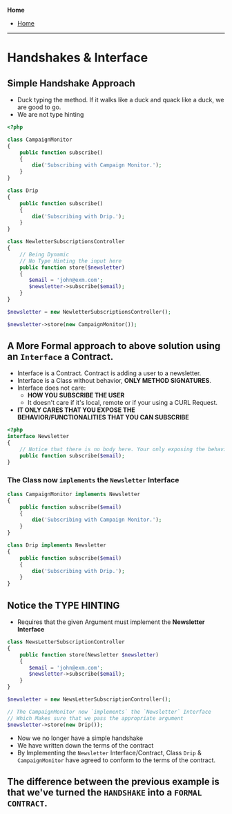 **Home**
- [Home](../index.md)
---

# Handshakes & Interface

## Simple Handshake Approach

- Duck typing the method. If it walks like a duck and quack like a duck, we are good to go.
- We are not type hinting

```php
<?php

class CampaignMonitor
{
    public function subscribe()
    {
        die('Subscribing with Campaign Monitor.');
    }
}

class Drip
{
    public function subscribe()
    {
        die('Subscribing with Drip.');
    }
}

class NewletterSubscriptionsController
{
    // Being Dynamic
    // No Type Hinting the input here
    public function store($newsletter)
    {
       $email = 'john@exm.com';
       $newsletter->subscribe($email);
    }
}

$newsletter = new NewletterSubscriptionsController();

$newsletter->store(new CampaignMonitor());
```

## A More **Formal** approach to above solution using an `Interface` a Contract.

- Interface is a Contract. Contract is adding a user to a newsletter.
- Interface is a Class without behavior, **ONLY METHOD SIGNATURES**.
- Interface does not care:
  - **HOW YOU SUBSCRIBE THE USER**
  - It doesn't care if it's local, remote or if your using a CURL Request.
- **IT ONLY CARES THAT YOU EXPOSE THE BEHAVIOR/FUNCTIONALITIES THAT YOU CAN SUBSCRIBE**

```php
<?php
interface Newsletter
{
    // Notice that there is no body here. Your only exposing the behavior.
    public function subscribe($email);
}
```

### The Class now `implements` the `Newsletter` Interface
```php
class CampaignMonitor implements Newsletter
{
    public function subscribe($email)
    {
        die('Subscribing with Campaign Monitor.');
    }
}

class Drip implements Newsletter
{
    public function subscribe($email)
    {
        die('Subscribing with Drip.');
    }
}
```

## Notice the **TYPE HINTING**
- Requires that the given Argument must implement the **Newsletter Interface**

```php
class NewsLetterSubscriptionController
{
    public function store(Newsletter $newsletter)
    {
       $email = 'john@exm.com';
       $newsletter->subscribe($email);
    }
}

$newsletter = new NewsLetterSubscriptionController();

// The CampaignMonitor now `implements` the `Newsletter` Interface
// Which Makes sure that we pass the appropriate argument
$newsletter->store(new Drip());
```

- Now we no longer have a simple handshake
- We have written down the terms of the contract
- By Implementing the `Newsletter` Interface/Contract, Class `Drip` & `CampaignMonitor` have agreed to conform to the terms of the contract.

## The difference between the previous example is that we've turned the `HANDSHAKE` into a `FORMAL CONTRACT`.
